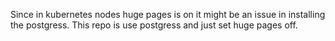 Since in kubernetes nodes huge pages is on it might be an issue in installing the postgress. This repo is use postgress and just set huge pages off.
